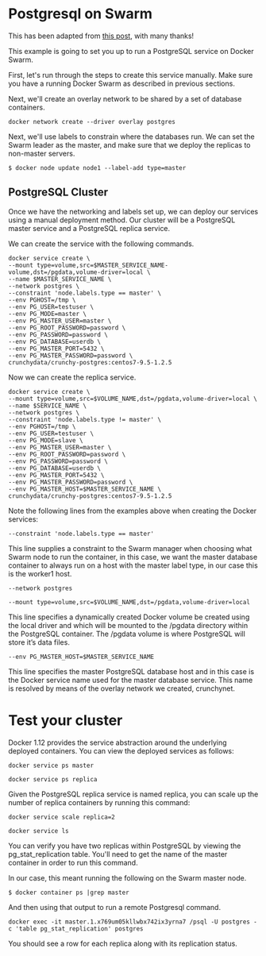 # Postgresql on Swarm

This has been adapted from [this post](http://info.crunchydata.com/blog/easy-postgresql-cluster-recipe-using-docker-1.12), with many thanks!

This example is going to set you up to run a PostgreSQL service on Docker Swarm.

First, let's run through the steps to create this service manually. Make sure you have a running Docker Swarm as described in previous sections.

Next, we'll create an overlay network to be shared by a set of database containers.

```
docker network create --driver overlay postgres
```

Next, we'll use labels to constrain where the databases run. We can set the Swarm leader as the master, and make sure that we deploy the replicas to non-master servers.

```
$ docker node update node1 --label-add type=master
```

## PostgreSQL Cluster

Once we have the networking and labels set up, we can deploy our services using a manual deployment method. Our cluster will be a PostgreSQL master service and a PostgreSQL replica service.

We can create the service with the following commands.

```
docker service create \
--mount type=volume,src=$MASTER_SERVICE_NAME-volume,dst=/pgdata,volume-driver=local \
--name $MASTER_SERVICE_NAME \
--network postgres \
--constraint 'node.labels.type == master' \
--env PGHOST=/tmp \
--env PG_USER=testuser \
--env PG_MODE=master \
--env PG_MASTER_USER=master \
--env PG_ROOT_PASSWORD=password \
--env PG_PASSWORD=password \
--env PG_DATABASE=userdb \
--env PG_MASTER_PORT=5432 \
--env PG_MASTER_PASSWORD=password \
crunchydata/crunchy-postgres:centos7-9.5-1.2.5
```

Now we can create the replica service.

```
docker service create \
--mount type=volume,src=$VOLUME_NAME,dst=/pgdata,volume-driver=local \
--name $SERVICE_NAME \
--network postgres \
--constraint 'node.labels.type != master' \
--env PGHOST=/tmp \
--env PG_USER=testuser \
--env PG_MODE=slave \
--env PG_MASTER_USER=master \
--env PG_ROOT_PASSWORD=password \
--env PG_PASSWORD=password \
--env PG_DATABASE=userdb \
--env PG_MASTER_PORT=5432 \
--env PG_MASTER_PASSWORD=password \
--env PG_MASTER_HOST=$MASTER_SERVICE_NAME \
crunchydata/crunchy-postgres:centos7-9.5-1.2.5
```

Note the following lines from the examples above when creating the Docker services:

```
--constraint 'node.labels.type == master'
```

This line supplies a constraint to the Swarm manager when choosing what Swarm node to run the container, in this case, we want the master database container to always run on a host with the master label type, in our case this is the worker1 host.

```
--network postgres
```

```
--mount type=volume,src=$VOLUME_NAME,dst=/pgdata,volume-driver=local
```

This line specifies a dynamically created Docker volume be created using the local driver and which will be mounted to the /pgdata directory within the PostgreSQL container. The /pgdata volume is where PostgreSQL will store it’s data files.

```
--env PG_MASTER_HOST=$MASTER_SERVICE_NAME
```

This line specifies the master PostgreSQL database host and in this case is the Docker service name used for the master database service. This name is resolved by means of the overlay network we created, crunchynet.

# Test your cluster

Docker 1.12 provides the service abstraction around the underlying deployed containers. You can view the deployed services as follows:

```
docker service ps master
```

```
docker service ps replica
```

Given the PostgreSQL replica service is named replica, you can scale up the number of replica containers by running this command:

```
docker service scale replica=2
```

```
docker service ls
```

You can verify you have two replicas within PostgreSQL by viewing the pg_stat_replication table. You'll need to get the name of the master container in order to run this command.

In our case, this meant running the following on the Swarm master node.

```
$ docker container ps |grep master
```

And then using that output to run a remote Postgresql command.

```
docker exec -it master.1.x769um05kllwbx742ix3yrna7 /psql -U postgres -c 'table pg_stat_replication' postgres
```

You should see a row for each replica along with its replication status.

